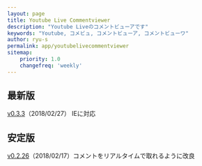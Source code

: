 ```yaml
---
layout: page
title: Youtube Live Commentviewer
description: "Youtube Liveのコメントビューアです"
keywords: "Youtube, コメビュ, コメントビューア, コメントビューワ"
author: ryu-s
permalink: app/youtubelivecommentviewer
sitemap:
    priority: 1.0
    changefreq: 'weekly'	
---
```


## 最新版
[v0.3.3](http://int-main.net/app/alpha/YoutubeLiveCommentViewer_v0.3.3.zip)（2018/02/27） IEに対応  
  
## 安定版
[v0.2.26](http://int-main.net/app/YoutubeLiveCommentViewer_v0.2.26.zip)（2018/02/17）コメントをリアルタイムで取れるように改良  

